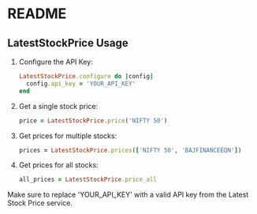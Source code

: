 # README



## LatestStockPrice Usage

1. Configure the API Key:
   ```ruby
   LatestStockPrice.configure do |config|
     config.api_key = 'YOUR_API_KEY'
   end
   ```

2. Get a single stock price:
   ```ruby
   price = LatestStockPrice.price('NIFTY 50')
   ```

3. Get prices for multiple stocks:
   ```ruby
   prices = LatestStockPrice.prices(['NIFTY 50', 'BAJFINANCEEQN'])
   ```

4. Get prices for all stocks:
   ```ruby
   all_prices = LatestStockPrice.price_all
   ```

Make sure to replace 'YOUR_API_KEY' with a valid API key from the Latest Stock Price service.
